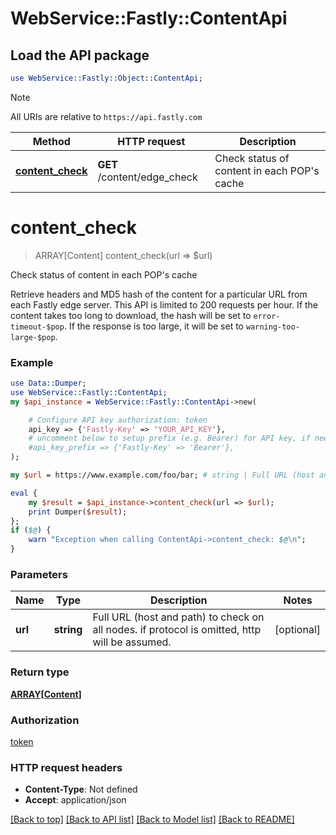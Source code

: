 # WebService::Fastly::ContentApi

## Load the API package
```perl
use WebService::Fastly::Object::ContentApi;
```

> [!NOTE]
> All URIs are relative to `https://api.fastly.com`

Method | HTTP request | Description
------ | ------------ | -----------
[**content_check**](ContentApi.md#content_check) | **GET** /content/edge_check | Check status of content in each POP&#39;s cache


# **content_check**
> ARRAY[Content] content_check(url => $url)

Check status of content in each POP's cache

Retrieve headers and MD5 hash of the content for a particular URL from each Fastly edge server. This API is limited to 200 requests per hour. If the content takes too long to download, the hash will be set to `error-timeout-$pop`. If the response is too large, it will be set to `warning-too-large-$pop`.

### Example
```perl
use Data::Dumper;
use WebService::Fastly::ContentApi;
my $api_instance = WebService::Fastly::ContentApi->new(

    # Configure API key authorization: token
    api_key => {'Fastly-Key' => 'YOUR_API_KEY'},
    # uncomment below to setup prefix (e.g. Bearer) for API key, if needed
    #api_key_prefix => {'Fastly-Key' => 'Bearer'},
);

my $url = https://www.example.com/foo/bar; # string | Full URL (host and path) to check on all nodes. if protocol is omitted, http will be assumed.

eval {
    my $result = $api_instance->content_check(url => $url);
    print Dumper($result);
};
if ($@) {
    warn "Exception when calling ContentApi->content_check: $@\n";
}
```

### Parameters

Name | Type | Description  | Notes
------------- | ------------- | ------------- | -------------
 **url** | **string**| Full URL (host and path) to check on all nodes. if protocol is omitted, http will be assumed. | [optional] 

### Return type

[**ARRAY[Content]**](Content.md)

### Authorization

[token](../README.md#token)

### HTTP request headers

 - **Content-Type**: Not defined
 - **Accept**: application/json

[[Back to top]](#) [[Back to API list]](../README.md#documentation-for-api-endpoints) [[Back to Model list]](../README.md#documentation-for-models) [[Back to README]](../README.md)

